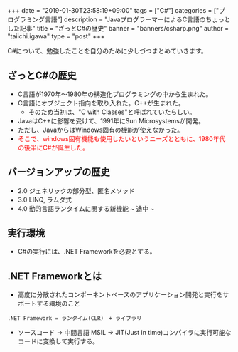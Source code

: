 +++
date = "2019-01-30T23:58:19+09:00"
tags = ["C#"]
categories = ["プログラミング言語"]
description = "JavaプログラーマーによるC言語のちょっとした記事"
title = "ざっとC#の歴史"
banner = "banners/csharp.png"
author = "taiichi.igawa"
type = "post"
+++

C#について、勉強したことを自分のために少しづつまとめていきます。

## ざっとC#の歴史

* C言語が1970年〜1980年の構造化プログラミングの中から生まれた。
* C言語にオブジェクト指向を取り入れた。C++が生まれた。
    * そのため当初は、"C with Classes"と呼ばれていたらしい。
* JavaはC++に影響を受けて、1991年にSun Microsystemsが開発。
* ただし、JavaからはWindows固有の機能が使えなかった。
* <font color="RED">そこで、windows固有機能も使用したいというニーズとともに、1980年代の後半にC#が誕生した。</font>

## バージョンアップの歴史
* 2.0 ジェネリックの部分型、匿名メソッド
* 3.0 LINQ, ラムダ式
* 4.0 動的言語ランタイムに関する新機能
~ 途中 ~

## 実行環境
* C#の実行には、.NET Frameworkを必要とする。

## .NET Frameworkとは
* 高度に分散されたコンポーネントベースのアプリケーション開発と実行をサポートする環境のこと
```
.NET Framework = ランタイム(CLR)　+ ライブラリ
```

* ソースコード -> 中間言語 MSIL -> JIT(Just in time)コンパイラに実行可能なコードに変換して実行する。


<!--more-->
